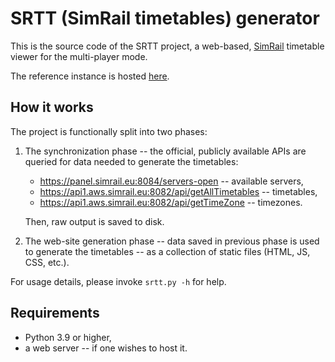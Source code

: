 # SRTT (SimRail timetables) generator

This is the source code of the SRTT project, a web-based,
[SimRail](https://simrail.eu/pl/gry/simrail-2021) timetable viewer for
the multi-player mode.

The reference instance is hosted [here](https://srtt.sokora.dev/).

## How it works

The project is functionally split into two phases:

1) The synchronization phase -- the official, publicly available
   APIs are queried for data needed to generate the timetables:

   * https://panel.simrail.eu:8084/servers-open -- available servers,
   * https://api1.aws.simrail.eu:8082/api/getAllTimetables -- timetables,
   * https://api1.aws.simrail.eu:8082/api/getTimeZone -- timezones.

   Then, raw output is saved to disk.

2) The web-site generation phase -- data saved in previous phase is
   used to generate the timetables -- as a collection of static files
   (HTML, JS, CSS, etc.).

For usage details, please invoke `srtt.py -h` for help.

## Requirements

* Python 3.9 or higher,
* a web server -- if one wishes to host it.
